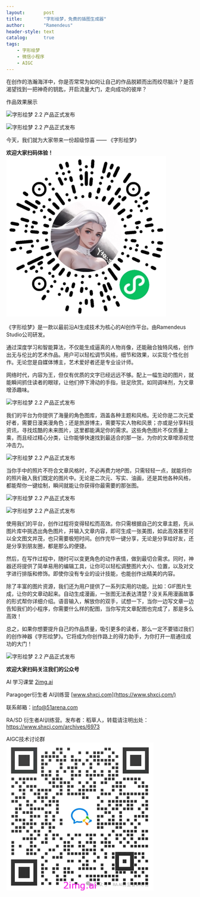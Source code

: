 ```yaml
---
layout:       post
title:        "字形绘梦，免费的插图生成器"
author:       "Ramendeus"
header-style: text
catalog:      true
tags:
    - 字形绘梦
    - 微信小程序
    - AIGC
---
```



在创作的浩瀚海洋中，你是否常常为如何让自己的作品脱颖而出而绞尽脑汁？是否渴望找到一把神奇的钥匙，开启流量大门，走向成功的彼岸？

作品效果展示

![字形绘梦 2.2 产品正式发布](https://www.shxcj.com/wp-content/uploads/2024/11/2025011506155318-819x1024.jpg)

![字形绘梦 2.2 产品正式发布](https://www.shxcj.com/wp-content/uploads/2024/11/image-104.png)



今天，我们就为大家带来一份超级惊喜 —— 《字形绘梦》


**欢迎大家扫码体验！**
![](/img/小程序码.png)

《字形绘梦》是一款以最前沿AI生成技术为核心的AI创作平台。由Ramendeus Studio公司研发。

通过深度学习和智能算法，不仅能生成逼真的人物肖像，还能融合独特风格，创作出无与伦比的艺术作品。用户可以轻松调节风格，细节和效果，以实现个性化创作。无论您是自媒体博主，艺术爱好者还是专业设计师。

网络时代，内容为王，但仅有优质的文字已经远远不够。配上一幅生动的图片，就能瞬间抓住读者的眼球，让他们停下滑动的手指，驻足欣赏。如同调味剂，为文章增添趣味。

![字形绘梦 2.2 产品正式发布](https://www.shxcj.com/wp-content/uploads/2024/11/image-107.png)

我们的平台为你提供了海量的角色图库，涵盖各种主题和风格。无论你是二次元爱好者，需要日漫美漫角色；还是旅游博主，需要写实人物和风景；亦或是分享科技资讯，寻找炫酷的未来图片，这里都能满足你的需求。这些角色图片不仅质量上乘，而且经过精心分类，让你能够快速找到最适合的那一张，为你的文章增添视觉冲击力。

![字形绘梦 2.2 产品正式发布](https://www.shxcj.com/wp-content/uploads/2024/11/image-109.png)

当你手中的照片不符合文章风格时，不必再费力地P图，只需轻轻一点，就能将你的照片融入我们既定的图片中。无论是二次元、写实、油画，还是其他各种风格，都能帮你一键绘制，瞬间就能让你获得你最需要的那张图。

![字形绘梦 2.2 产品正式发布](https://www.shxcj.com/wp-content/uploads/2024/11/image-105.png)

![字形绘梦 2.2 产品正式发布](https://www.shxcj.com/wp-content/uploads/2024/11/image-108.png)

使用我们的平台，创作过程将变得轻松而高效。你只需根据自己的文章主题，先从图片库中挑选出角色图片，并输入文章内容，即可生成一张美图，如此高效甚至可以全文图文并茂，也只需要极短时间。创作完毕一键分享，无论是分享给好友，还是分享到朋友圈，都是那么的便捷。

然后，在写作过程中，随时可以变更角色的动作表情，做到最切合需求。同时，神器还将提供了简单易用的编辑工具，让你可以轻松调整图片大小、位置，以及对文字进行排版和修饰。即使你没有专业的设计技能，也能创作出精美的内容。

除了丰富的图片资源，我们还为用户提供了一系列实用的功能。比如：GIF图片生成，让你的文章动起来。自动生成漫画，一张图无法表达清楚？没关系用漫画故事的形式帮你详细介绍。语音输入，解放你的双手，试想一下，当你一边写文章一边告知我们的小程序，你需要什么样的配图，当你写完文章配图也完成了，那是多么高效！

总之，如果你想要提升自己的作品质量，吸引更多的读者，那么一定不要错过我们的创作神器《字形绘梦》。它将成为你创作路上的得力助手，为你打开一扇通往成功的大门！

![字形绘梦 2.2 产品正式发布](https://www.shxcj.com/wp-content/uploads/2024/11/image-113.png)

**欢迎大家扫码关注我们的公众号**

AI 学习课堂 [2img.ai](http://2img.ai/)

Paragoger衍生者 AI训练营 [www.shxcj.com](https://www.shxcj.com/)

联系邮箱：[info@51arena.com](mailto:info@51arena.com)

RA/SD 衍生者AI训练营。发布者：稻草人，转载请注明出处：https://www.shxcj.com/archives/6973

AIGC技术讨论群
![](/img/RA群永久二维码.png)


